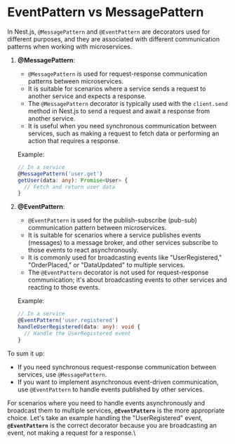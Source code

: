 # EventPattern vs MessagePattern

In Nest.js, `@MessagePattern` and `@EventPattern` are decorators used for different purposes, and they are associated with different communication patterns when working with microservices.

1.  **@MessagePattern**:

    * `@MessagePattern` is used for request-response communication patterns between microservices.
    * It is suitable for scenarios where a service sends a request to another service and expects a response.
    * The `@MessagePattern` decorator is typically used with the `client.send` method in Nest.js to send a request and await a response from another service.
    * It is useful when you need synchronous communication between services, such as making a request to fetch data or performing an action that requires a response.

    Example:

    ```typescript
    // In a service
    @MessagePattern('user.get')
    getUser(data: any): Promise<User> {
      // Fetch and return user data
    }
    ```
2.  **@EventPattern**:

    * `@EventPattern` is used for the publish-subscribe (pub-sub) communication pattern between microservices.
    * It is suitable for scenarios where a service publishes events (messages) to a message broker, and other services subscribe to those events to react asynchronously.
    * It is commonly used for broadcasting events like "UserRegistered," "OrderPlaced," or "DataUpdated" to multiple services.
    * The `@EventPattern` decorator is not used for request-response communication; it's about broadcasting events to other services and reacting to those events.

    Example:

    ```typescript
    // In a service
    @EventPattern('user.registered')
    handleUserRegistered(data: any): void {
      // Handle the UserRegistered event
    }
    ```

To sum it up:

* If you need synchronous request-response communication between services, use `@MessagePattern`.
* If you want to implement asynchronous event-driven communication, use `@EventPattern` to handle events published by other services.

For scenarios where you need to handle events asynchronously and broadcast them to multiple services, **`@EventPattern`** is the more appropriate choice. Let's take an example handling the "UserRegistered" event, **`@EventPattern`** is the correct decorator because you are broadcasting an event, not making a request for a response.\
